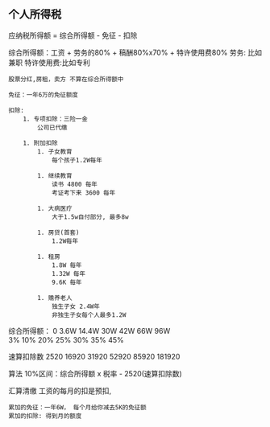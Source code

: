 ## 个人所得税

应纳税所得额 = 综合所得额 - 免征 - 扣除

综合所得额：工资 + 劳务的80% + 稿酬80%x70% + 特许使用费80%
    劳务: 比如兼职
    特许使用费:比如专利

    股票分红,房租，卖方 不算在综合所得额中

    免征：一年6万的免征额度

    扣除:
        1. 专项扣除：三险一金
            公司已代缴

        1. 附加扣除
            1. 子女教育
                每个孩子1.2W每年

            1. 继续教育
                读书 4800 每年
                考证考下来 3600 每年

            1. 大病医疗
                大于1.5w自付部分, 最多8w

            1. 房贷(首套)
                1.2W每年

            1. 租房
                1.8W 每年 
                1.32W 每年
                9.6K 每年

            1. 赡养老人
                独生子女 2.4W年
                非独生子女每个人最多1.2W


综合所得额：
            0       3.6W     14.4W      30W      42W         66W         96W        
                3%       10%        20%      25%       30%         35%          45%
                
速算扣除数          2520     16920      31920     52920      85920      181920      

算法
    10%区间：综合所得额 x 税率 - 2520(速算扣除数)



汇算清缴
    工资的每月的扣是预扣, 

    累加的免征：一年6W， 每个月给你减去5K的免征额
    累加的扣除: 得到月的额度



